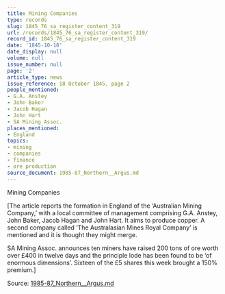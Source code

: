 ```yaml
---
title: Mining Companies
type: records
slug: 1845_76_sa_register_content_319
url: /records/1845_76_sa_register_content_319/
record_id: 1845_76_sa_register_content_319
date: '1845-10-18'
date_display: null
volume: null
issue_number: null
page: '2'
article_type: news
issue_reference: 18 October 1845, page 2
people_mentioned:
- G.A. Anstey
- John Baker
- Jacob Hagan
- John Hart
- SA Mining Assoc.
places_mentioned:
- England
topics:
- mining
- companies
- finance
- ore production
source_document: 1985-87_Northern__Argus.md
---
```


Mining Companies

[The article reports the formation in England of the ‘Australian Mining Company,’ with a local committee of management comprising G.A. Anstey, John Baker, Jacob Hagan and John Hart.  It aims to produce copper.  A second company called ‘The Australasian Mines Royal Company’ is mentioned and it is thought they might merge.

SA Mining Assoc. announces ten miners have raised 200 tons of ore worth over £400 in twelve days and the principle lode has been found to be ‘of enormous dimensions’.  Sixteen of the £5 shares this week brought a 150% premium.]

Source: [1985-87_Northern__Argus.md](/downloads/markdown/1985-87_Northern__Argus.md)
